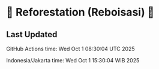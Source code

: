 
# 🌳 Reforestation (Reboisasi) 🌲

## Last Updated

GitHub Actions time: Wed Oct  1 08:30:04 UTC 2025

Indonesia/Jakarta time: Wed Oct  1 15:30:04 WIB 2025
